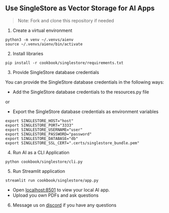 ## Use SingleStore as Vector Storage for AI Apps

> Note: Fork and clone this repository if needed

1. Create a virtual environment

```shell
python3 -m venv ~/.venvs/aienv
source ~/.venvs/aienv/bin/activate
```

2. Install libraries

```shell
pip install -r cookbook/singlestore/requirements.txt
```

3. Provide SingleStore database credentials

You can provide the SingleStore database credentials in the following ways:

- Add the SingleStore database credentials to the resources.py file

or

- Export the SingleStore database credentials as environment variables

```shell
export SINGLESTORE_HOST="host"
export SINGLESTORE_PORT="3333"
export SINGLESTORE_USERNAME="user"
export SINGLESTORE_PASSWORD="password"
export SINGLESTORE_DATABASE="db"
export SINGLESTORE_SSL_CERT=".certs/singlestore_bundle.pem"
```

4. Run AI as a CLI Application

```shell
python cookbook/singlestore/cli.py
```

5. Run Streamlit application

```shell
streamlit run cookbook/singlestore/app.py
```

- Open [localhost:8501](http://localhost:8501) to view your local AI app.
- Upload you own PDFs and ask questions

6. Message us on [discord](https://discord.gg/4MtYHHrgA8) if you have any questions
